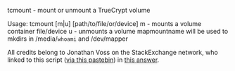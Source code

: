 tcmount - mount or unmount a TrueCrypt volume

Usage: tcmount [m|u] <mapmountname> [path/to/file/or/device]
m - mounts a volume container file/device
u - unmounts a volume
mapmountname will be used to mkdirs in /media/`whoami` and /dev/mapper

All credits belong to Jonathan Voss on the StackExchange network, who linked to
this script ([via this pastebin](https://pastebin.com/G0AZN4VX)) in [this answer](http://superuser.com/a/959884/3200).

